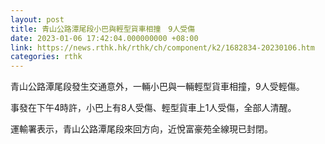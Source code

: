 ```yaml
---
layout: post
title: 青山公路潭尾段小巴與輕型貨車相撞　9人受傷
date: 2023-01-06 17:42:04.000000000 +08:00
link: https://news.rthk.hk/rthk/ch/component/k2/1682834-20230106.htm
categories: rthk
---
```


青山公路潭尾段發生交通意外，一輛小巴與一輛輕型貨車相撞，9人受輕傷。

事發在下午4時許，小巴上有8人受傷、輕型貨車上1人受傷，全部人清醒。

運輸署表示，青山公路潭尾段來回方向，近悅富豪苑全線現已封閉。
